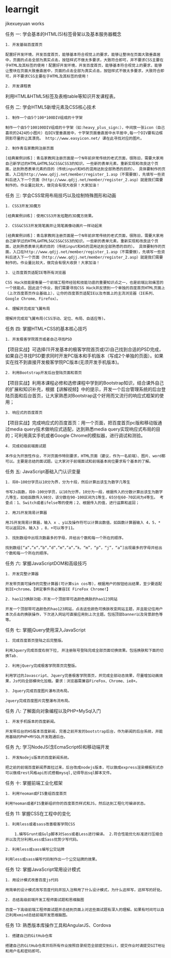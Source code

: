 # learngit
jikexueyuan  works


任务 一: 学会基本的HTML(5)标签骨架以及基本服务器概念

    1. 开发基础百度首页

    配置好开发环境，开发百度首页，能够基本符合视觉上的要求，能够让整块在页面大致垂直居中，页面的点击全部为真实点击，按钮样式不做太多要求，大致符合即可，并不要求CSS主要在于HTML及其标签的使用！配置好开发环境，开发百度首页，能够基本符合视觉上的要求，能够让整块在页面大致垂直居中，页面的点击全部为真实点击，按钮样式不做太多要求，大致符合即可，并不要求CSS主要在于HTML及其标签的使用！

    2. 开发课程表

利用HTML&HTML5标签及表格table等知识开发课程表。

任务 二: 学会HTML5新增元素及CSS核心技术

    1. 制作一个由5个100*100DIV组成的十字架

    制作一个由5个100100DIV组成的十字架（如:heavy_plus_sign:），中间放一张icon（自己喜欢的2424的小图片）在DIV里垂直居中，十字架页面垂直居中水平居中,每一个DIV要有边框阴影尽量的让其漂亮。 http://www.easyicon.net/ 课在此寻找对应的图片。

    2. 制作青岛家教网注册页面

    [经典案例训练]：青岛家教网注册页面是一个N年前非常传统的老式页面，很陈旧，需要大家用自己新学过的HTML&HTML5&CSS&CSS3的知识，一些新的表单元素，重新实现和改良这个页面，达到熟悉表单元素的目的（传统input和H5的混用达到全部熟悉的目的）。 具体要制作的页面，入口在http://www.qdjj.net/member/register_1.asp（不需要做），先填写一些资料后进入下一个页面（http://www.qdjj.net/member/register_2.asp）就是我们需要制作的。作业量比较大，做完会有很大收获！大家加油！

任务 三: 学会CSS常用布局技巧以及绘制特殊图形和动画

    1. CSS3开发3D魔方

    [经典案例训练]：使用CSS3开发炫酷的3D魔方效果。

    2. CSS&CSS3开发简笔画并让简笔画像动画片一样动起来

    [经典案例训练]：青岛家教网注册页面是一个N年前非常传统的老式页面，很陈旧，需要大家用自己新学过的HTML&HTML5&CSS&CSS3的知识，一些新的表单元素，重新实现和改良这个页面，达到熟悉表单元素的目的（传统input和H5的混用达到全部熟悉的目的）。 具体要制作的页面，入口在http://www.qdjj.net/member/register_1.asp（不需要做），先填写一些资料后进入下一个页面（http://www.qdjj.net/member/register_2.asp）就是我们需要制作的。作业量比较大，做完会有很大收获！大家加油！

    3. 让百度首页适配IE等所有浏览器

    CSS Hack技能是衡量一个前端工程师经验和技能功底的重要知识点之一，也是前端比较痛苦的一个技能点。因此这个作业，我们需要寻找CSS Hack并反馈到一个单独的百度首页HTML页面上（上次百度首页作业基础上），让你的百度首页适配IE以及市面上的主流浏览器（IE系列、Google Chrome、Firefox）。

    4. 理解并完成双飞翼布局

    理解并完成双飞翼布局(CSS浮动、定位、布局、自适应等)。

任务 四: 掌握HTML+CSS的基本核心技巧

    1. 开发极客学院首页或者自己寻找PSD

   【项目实战】可选择(1)开发基本的极客学院首页或(2)自己找到合适的PSD完成，如果自己寻找PSD要求同时开发PC版本和手机版本（写成2个单独的页面）。如果实在找不到直接开发极客学院PC版本(无须开发手机版本)。

    2. 利用Bootstrap开发后台登陆页面和首页

   【项目实战】利用本课程必修和选修课程中学到的Bootstrap知识，结合课外自己的扩展和知识补充，根据【讲解视频】中的提示，开发一个后台管理系统的后台登陆页面和后台首页，让大家熟悉对Bootstrap这个好用而又流行的响应式框架的使用；

    3. 响应式的百度首页

   【项目实战】完成响应式的百度首页：用一个页面，把百度首页pc版和移动版通过media query技术做响应式适配，达到熟悉media query实现响应式布局的目的；可利用真实手机或者Google Chrome的模拟器，进行调试和测验。

    4. 完成初级前端面试题

    本作业为开放性作业，不对页面作特别要求，HTML页面（建议，作为一名前端）、图片、word都可以。主要是总结的面试题。让大家对于前端面试和前端基本岗位要求有个基本的了解。

任务 五: JavaScript基础入门认识变量

    1. 将0~100分学员以10分为界，分为十段，然后计算出该生为数字几等生

    书写Js函数，将0-100分学员，以10为分界，10分为一段，根据传入的分数计算出该生为数字几等生，如给函数传入98分，该分数在90-100区间为1等生，65分在60-70区间为4等生。 考查点：1、Switch或者ifelse等的使用；2、根据传入的值，进行运算和返回；

    2. 用JS开发简易计算器
 
    用JS开发简易计算器，输入 x 、y以及操作符可以计算出数值，如函数计算器输入 4，5，* 可以返回20，输入3 ，8，+可以等于11。

    3. 找到数组中出现次数最多的字母，并给出个数和每一个所在的顺序。

    找到数组[“a“，”x“，”b“，”d“，”m“，”a“，”k，“m”，“p”，“j”，“a”]出现最多的字母并给出个数和每一个所在的顺序。

任务 六: 掌握JavaScriptDOM和高级技巧

    1. 开发完整计算器

    开发带页面可操作的完整计算器(可计算sin cos等)，根据用户的按钮给出结果，至少要适配到IE+chrome。【绑定事件务必兼容IE FireFox Chrome!】

	2. hao123换肤功能-开发一个顶部带可选颜色换肤的hao123网站

	开发一个顶部带可选颜色的hao123网站，点击这些颜色可换肤改变网站主题，并且能记住用户本次点击的换肤操作，下次进入网站可直接应用到上次主题。包括顶部banner以及背景颜色等等。

任务 七: 掌握jQuery使用深入JavaScript

	1. 完成百度首页登陆之后完整版。

	利用Jquery完成百度右侧下拉, 并注册账号登陆完成全部页面切换效果。包括换肤和下面的切换Tab.

	2. 利用jQuery完成极客学院首页完整版。

	利用学过的Javascript、Jquery完善极客学院首页，并完成全部动态效果，尽量增加动画效果，Js代码全部模块化加载。要求：浏览器需兼容FireFox、Chrome、ie8+。

	3. Jquery完成百度图片瀑布流布局。

	Jquery完成百度图片完整瀑布流布局。

任务 八: 了解面向对象编程以及PHP+MySql入门

	1. 开发手机版本的百度新闻。

	开发带后台的H5版本百度新闻，完善之前开发的bootstrap后台，作为新闻的后台系统，并能用基础的PHP+MYSQL开发跑通后台。

任务 九: 学习NodeJS(含EcmaScript6)和移动端开发

	1. 开发Nodejs版本的百度新闻系统。

	把之前的前端百度新闻界面拉过来，后台改成nodejs版本，可以做成express渲染模板形式亦可以做成rest风格api形式搭载mysql,记得导出sql脚本文件。

任务 十: 掌握前端工业化框架

	1. 利用Yeoman或FIS重组百度首页

	利用Yeoman或者FIS重新组织你的百度首页样式和JS，然后达到工程化可编译状态。

任务 11: 掌握CSS在工程中的变化

	1. 利用less或者sass改善极客学院CSS

		1.编写Grunt或Gulp脚本对Sass或者Less进行编译。 2.符合性能优化标准进行压缩合并以及充分利用Less或Sass优势少写代码。

	2. 利用less或sass编写公交站牌

	利用less或sass编写代码制作出一个公交站牌的效果。

任务 12: 掌握JavaScript常用设计模式

	1. 用设计模式改善百度js代码

	用简单的设计模式改写百度代码并加入注释用了什么设计模式，为什么这样写，这样写的好处。

	2. 总结高级前端开发工程师面试题和思维脑图

	百度一下高级前端工程师面试题并总结到页面上对这些面试题有深入的理解。如果有时间可以自己利用xmind总结前端开发思维脑图。

任务 13: 熟悉版本库操作工具和AngularJS、Cordova

	1. 搭建自己的GitHub仓库

	搭建自己的GitHub仓库并将所有作业按照目录规范全部提交到Git，提交作业时请提交GIT地址和用户名和密码即可。


